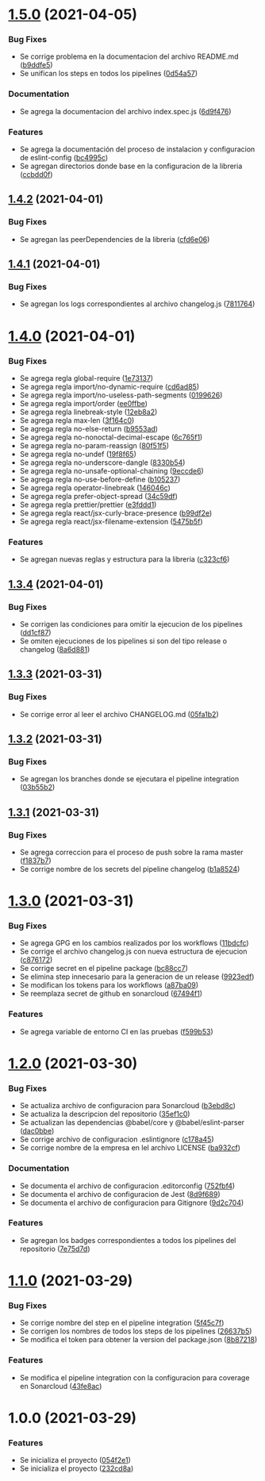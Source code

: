 # [1.5.0](https://github.com/softcrumhq/eslint-config/compare/v1.4.2...v1.5.0) (2021-04-05)

### Bug Fixes

- Se corrige problema en la documentacion del archivo README.md ([b9ddfe5](https://github.com/softcrumhq/eslint-config/commit/b9ddfe5baf2ffd652701b7036f03e99037de5732))
- Se unifican los steps en todos los pipelines ([0d54a57](https://github.com/softcrumhq/eslint-config/commit/0d54a57d43263d9891c4f2cc3d28c0ab5ca0ba3b))

### Documentation

- Se agrega la documentacion del archivo index.spec.js ([6d9f476](https://github.com/softcrumhq/eslint-config/commit/6d9f476297ba9a8c33370ed8f1e2f683b1ec4d0b))

### Features

- Se agrega la documentación del proceso de instalacion y configuracion de eslint-config ([bc4995c](https://github.com/softcrumhq/eslint-config/commit/bc4995c2b6898fd4bc400e84fe0828042e6709db))
- Se agregan directorios donde base en la configuracion de la libreria ([ccbdd0f](https://github.com/softcrumhq/eslint-config/commit/ccbdd0f01f96eb3cff47df8bff9b0af7617e4cf8))

## [1.4.2](https://github.com/softcrumhq/eslint-config/compare/v1.4.1...v1.4.2) (2021-04-01)

### Bug Fixes

- Se agregan las peerDependencies de la libreria ([cfd6e06](https://github.com/softcrumhq/eslint-config/commit/cfd6e06f18d7f49798d49f64989170267ca4a1e8))

## [1.4.1](https://github.com/softcrumhq/eslint-config/compare/v1.4.0...v1.4.1) (2021-04-01)

### Bug Fixes

- Se agregan los logs correspondientes al archivo changelog.js ([7811764](https://github.com/softcrumhq/eslint-config/commit/78117646d9edba477c1223e4a53931b515251445))

# [1.4.0](https://github.com/softcrumhq/eslint-config/compare/v1.3.4...v1.4.0) (2021-04-01)

### Bug Fixes

- Se agrega regla global-require ([1e73137](https://github.com/softcrumhq/eslint-config/commit/1e731378338d4ebc4b9f083de6900365fd133969))
- Se agrega regla import/no-dynamic-require ([cd6ad85](https://github.com/softcrumhq/eslint-config/commit/cd6ad8578cbaeb4dbd1b4cd3f3fce681e0012533))
- Se agrega regla import/no-useless-path-segments ([0199626](https://github.com/softcrumhq/eslint-config/commit/019962678d7aa62788d6eaa6cc1d243cf7aeaa6a))
- Se agrega regla import/order ([ee0ffbe](https://github.com/softcrumhq/eslint-config/commit/ee0ffbe42d841006c6a2ec5e622e2f7c4be4967d))
- Se agrega regla linebreak-style ([12eb8a2](https://github.com/softcrumhq/eslint-config/commit/12eb8a2315d0954f77742b961d717e6cbe3d078c))
- Se agrega regla max-len ([3f164c0](https://github.com/softcrumhq/eslint-config/commit/3f164c0ba97209c521fc5442426788ed45956e7a))
- Se agrega regla no-else-return ([b9553ad](https://github.com/softcrumhq/eslint-config/commit/b9553adf5f5dae036b41612d96462a23b69b2b00))
- Se agrega regla no-nonoctal-decimal-escape ([6c765f1](https://github.com/softcrumhq/eslint-config/commit/6c765f1976533ef8dcf355a0e96caea3f5bebfb7))
- Se agrega regla no-param-reassign ([80f51f5](https://github.com/softcrumhq/eslint-config/commit/80f51f5ff379dc176e9da52762bbaee733b758a1))
- Se agrega regla no-undef ([19f8f65](https://github.com/softcrumhq/eslint-config/commit/19f8f65872bed8c1beb3db6886d10c95bca3c216))
- Se agrega regla no-underscore-dangle ([8330b54](https://github.com/softcrumhq/eslint-config/commit/8330b54f82e6fab644c15338c4b7e8a2cc2bbcd9))
- Se agrega regla no-unsafe-optional-chaining ([9eccde6](https://github.com/softcrumhq/eslint-config/commit/9eccde6599c51517e832d7a7b59b199747b473d7))
- Se agrega regla no-use-before-define ([b105237](https://github.com/softcrumhq/eslint-config/commit/b105237fdd8bf8a4d97011accc467889bd0e76a2))
- Se agrega regla operator-linebreak ([146046c](https://github.com/softcrumhq/eslint-config/commit/146046c543f38206ef6ac576fbed097c44d10b49))
- Se agrega regla prefer-object-spread ([34c59df](https://github.com/softcrumhq/eslint-config/commit/34c59dfd928850624354e833ade626e859fcfa00))
- Se agrega regla prettier/prettier ([e3fddd1](https://github.com/softcrumhq/eslint-config/commit/e3fddd13a692b35f347a38fdd0ce37ee9ad2f9ef))
- Se agrega regla react/jsx-curly-brace-presence ([b99df2e](https://github.com/softcrumhq/eslint-config/commit/b99df2e8737b6bc68204f77228952394d0efdf3e))
- Se agrega regla react/jsx-filename-extension ([5475b5f](https://github.com/softcrumhq/eslint-config/commit/5475b5fa680610afabac0813b6d179978fb220b3))

### Features

- Se agregan nuevas reglas y estructura para la libreria ([c323cf6](https://github.com/softcrumhq/eslint-config/commit/c323cf67002df04920715aa817170df2f7db0367))

## [1.3.4](https://github.com/softcrumhq/eslint-config/compare/v1.3.3...v1.3.4) (2021-04-01)

### Bug Fixes

- Se corrigen las condiciones para omitir la ejecucion de los pipelines ([dd1cf87](https://github.com/softcrumhq/eslint-config/commit/dd1cf87b7920cbb3085cccaa0c240c11e8e81593))
- Se omiten ejecuciones de los pipelines si son del tipo release o changelog ([8a6d881](https://github.com/softcrumhq/eslint-config/commit/8a6d881be4178c42f5906723a815b1a2be33bb2d))

## [1.3.3](https://github.com/softcrumhq/eslint-config/compare/v1.3.2...v1.3.3) (2021-03-31)

### Bug Fixes

- Se corrige error al leer el archivo CHANGELOG.md ([05fa1b2](https://github.com/softcrumhq/eslint-config/commit/05fa1b2795b34a49f863297cf957d65072dc6fac))

## [1.3.2](https://github.com/softcrumhq/eslint-config/compare/v1.3.1...v1.3.2) (2021-03-31)

### Bug Fixes

- Se agregan los branches donde se ejecutara el pipeline integration ([03b55b2](https://github.com/softcrumhq/eslint-config/commit/03b55b24c76d9e41db9c29cb88fe8e001245b9c6))

## [1.3.1](https://github.com/softcrumhq/eslint-config/compare/v1.3.0...v1.3.1) (2021-03-31)

### Bug Fixes

- Se agrega correccion para el proceso de push sobre la rama master ([f1837b7](https://github.com/softcrumhq/eslint-config/commit/f1837b7d69c9ad09fd403c7f771e63dec523ff89))
- Se corrige nombre de los secrets del pipeline changelog ([b1a8524](https://github.com/softcrumhq/eslint-config/commit/b1a852405f82dd4e902a3e0b559a9b543928fdce))

# [1.3.0](https://github.com/softcrumhq/eslint-config/compare/v1.2.0...v1.3.0) (2021-03-31)

### Bug Fixes

- Se agrega GPG en los cambios realizados por los workflows ([11bdcfc](https://github.com/softcrumhq/eslint-config/commit/11bdcfc6b7efca88c810cca79fb009e0a865055d))
- Se corrige el archivo changelog.js con nueva estructura de ejecucion ([c876172](https://github.com/softcrumhq/eslint-config/commit/c876172e0886e059000e7c200b1a78ffc326c4f5))
- Se corrige secret en el pipeline package ([bc88cc7](https://github.com/softcrumhq/eslint-config/commit/bc88cc768197d98533b36ea58ae8f82f1d74960a))
- Se elimina step innecesario para la generacion de un release ([9923edf](https://github.com/softcrumhq/eslint-config/commit/9923edf6d720012b573aa37f297f4ee717a523c9))
- Se modifican los tokens para los workflows ([a87ba09](https://github.com/softcrumhq/eslint-config/commit/a87ba09d31d80fd8fdc9246c1fd299bf0e65bed4))
- Se reemplaza secret de github en sonarcloud ([67494f1](https://github.com/softcrumhq/eslint-config/commit/67494f1a6bcc35bd1186657a7f4e2550313efb3f))

### Features

- Se agrega variable de entorno CI en las pruebas ([f599b53](https://github.com/softcrumhq/eslint-config/commit/f599b53db46c56982b56842abfcdca4c9a5b5c55))

# [1.2.0](https://github.com/softcrumhq/eslint-config/compare/v1.1.0...v1.2.0) (2021-03-30)

### Bug Fixes

- Se actualiza archivo de configuracion para Sonarcloud ([b3ebd8c](https://github.com/softcrumhq/eslint-config/commit/b3ebd8cc2bf9afe4f72ba758fb5f3c1f9cf36899))
- Se actualiza la descripcion del repositorio ([35ef1c0](https://github.com/softcrumhq/eslint-config/commit/35ef1c0ac40daf9f2b01a99aa4d7c1f9ac4b6057))
- Se actualizan las dependencias @babel/core y @babel/eslint-parser ([dac0bbe](https://github.com/softcrumhq/eslint-config/commit/dac0bbeed7eb279a19f998ed9ba3d968642be798))
- Se corrige archivo de configuracion .eslintignore ([c178a45](https://github.com/softcrumhq/eslint-config/commit/c178a45378ad75d17611232e93b22528e0b92c99))
- Se corrige nombre de la empresa en lel archivo LICENSE ([ba932cf](https://github.com/softcrumhq/eslint-config/commit/ba932cf04b97d5fc82c8fe7d97c919fe9e7e8ab0))

### Documentation

- Se documenta el archivo de configuracion .editorconfig ([752fbf4](https://github.com/softcrumhq/eslint-config/commit/752fbf453696defb9ff21b58fa76210ca5720931))
- Se documenta el archivo de configuracion de Jest ([8d9f689](https://github.com/softcrumhq/eslint-config/commit/8d9f6896cf58701686490add9fffa22c4b91cf7f))
- Se documenta el archivo de configuracion para Gitignore ([9d2c704](https://github.com/softcrumhq/eslint-config/commit/9d2c704dbff081feffeb1f7723de609201dabc4a))

### Features

- Se agregan los badges correspondientes a todos los pipelines del repositorio ([7e75d7d](https://github.com/softcrumhq/eslint-config/commit/7e75d7de05c129edf61338fe2be1f63a8f6f7278))

# [1.1.0](https://github.com/softcrumhq/eslint-config/compare/v1.0.0...v1.1.0) (2021-03-29)

### Bug Fixes

- Se corrige nombre del step en el pipeline integration ([5f45c7f](https://github.com/softcrumhq/eslint-config/commit/5f45c7fd42662655907c6ab2f2c9cd43c93e866d))
- Se corrigen los nombres de todos los steps de los pipelines ([26637b5](https://github.com/softcrumhq/eslint-config/commit/26637b5a2cdfecb06614f1d3ccf2bb872c47c6b3))
- Se modifica el token para obtener la version del package.json ([8b87218](https://github.com/softcrumhq/eslint-config/commit/8b87218aeb3650fc33bbff89fa02b0111f8a9eb1))

### Features

- Se modifica el pipeline integration con la configuracion para coverage en Sonarcloud ([43fe8ac](https://github.com/softcrumhq/eslint-config/commit/43fe8acb43f53d464177eaeec9b038bc9354d0c8))

# 1.0.0 (2021-03-29)

### Features

- Se inicializa el proyecto ([054f2e1](https://github.com/softcrumhq/eslint-config/commit/054f2e10c9e9dbe1d90d8e1609763448aeb77b7a))
- Se inicializa el proyecto ([232cd8a](https://github.com/softcrumhq/eslint-config/commit/232cd8a9fa7395cbd1f945c7f5e69f690c00835e))
